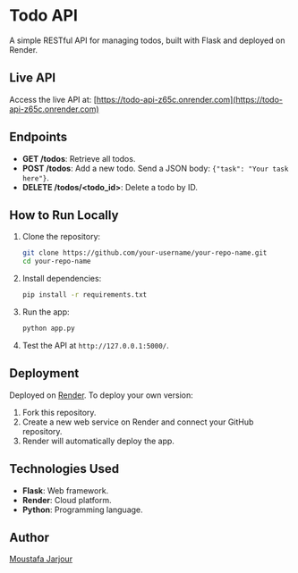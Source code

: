 # Todo API

A simple RESTful API for managing todos, built with Flask and deployed on Render.

## Live API
Access the live API at: [https://todo-api-z65c.onrender.com](https://todo-api-z65c.onrender.com)

## Endpoints
- **GET /todos**: Retrieve all todos.
- **POST /todos**: Add a new todo. Send a JSON body: `{"task": "Your task here"}`.
- **DELETE /todos/<todo_id>**: Delete a todo by ID.

## How to Run Locally
1. Clone the repository:
   ```bash
   git clone https://github.com/your-username/your-repo-name.git
   cd your-repo-name
   ```

2. Install dependencies:
   ```bash
   pip install -r requirements.txt
   ```

3. Run the app:
   ```bash
   python app.py
   ```

4. Test the API at `http://127.0.0.1:5000/`.

## Deployment
Deployed on [Render](https://render.com/). To deploy your own version:
1. Fork this repository.
2. Create a new web service on Render and connect your GitHub repository.
3. Render will automatically deploy the app.

## Technologies Used
- **Flask**: Web framework.
- **Render**: Cloud platform.
- **Python**: Programming language.

## Author
[Moustafa Jarjour](https://moustafa00.github.io/)
